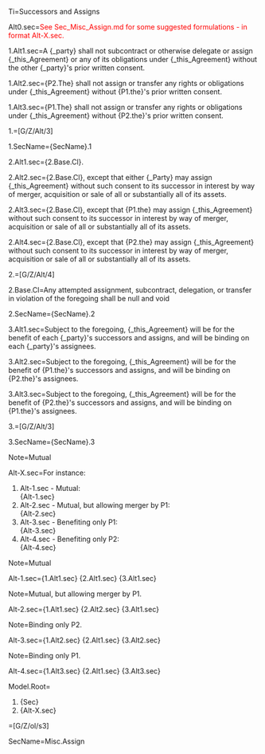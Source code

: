 Ti=Successors and Assigns

Alt0.sec=<font color="red">See Sec_Misc_Assign.md for some suggested formulations - in format Alt-X.sec.</font>

1.Alt1.sec=A {_party} shall not subcontract or otherwise delegate or assign {_this_Agreement} or any of its obligations under {_this_Agreement} without the other {_party}'s prior written consent.

1.Alt2.sec={P2.The} shall not assign or transfer any rights or obligations under {_this_Agreement} without {P1.the}'s prior written consent.

1.Alt3.sec={P1.The} shall not assign or transfer any rights or obligations under {_this_Agreement} without {P2.the}'s prior written consent.

1.=[G/Z/Alt/3]

1.SecName={SecName}.1

2.Alt1.sec={2.Base.Cl}.

2.Alt2.sec={2.Base.Cl}, except that either {_Party} may assign {_this_Agreement} without such consent to its successor in interest by way of merger, acquisition or sale of all or substantially all of its assets.

2.Alt3.sec={2.Base.Cl}, except that {P1.the} may assign {_this_Agreement} without such consent to its successor in interest by way of merger, acquisition or sale of all or substantially all of its assets.

2.Alt4.sec={2.Base.Cl}, except that {P2.the} may assign {_this_Agreement} without such consent to its successor in interest by way of merger, acquisition or sale of all or substantially all of its assets.

2.=[G/Z/Alt/4]

2.Base.Cl=Any attempted assignment, subcontract, delegation, or transfer in violation of the foregoing shall be null and void

2.SecName={SecName}.2

3.Alt1.sec=Subject to the foregoing, {_this_Agreement} will be for the benefit of each {_party}'s successors and assigns, and will be binding on each {_party}'s assignees.

3.Alt2.sec=Subject to the foregoing, {_this_Agreement} will be for the benefit of {P1.the}'s successors and assigns, and will be binding on {P2.the}'s assignees.

3.Alt3.sec=Subject to the foregoing, {_this_Agreement} will be for the benefit of {P2.the}'s successors and assigns, and will be binding on {P1.the}'s assignees.

3.=[G/Z/Alt/3]

3.SecName={SecName}.3

Note=Mutual

Alt-X.sec=For instance: <ol><li>Alt-1.sec - Mutual:<br>{Alt-1.sec}<li>Alt-2.sec - Mutual, but allowing merger by P1:<br>{Alt-2.sec}<li>Alt-3.sec - Benefiting only P1:<br>{Alt-3.sec}<li>Alt-4.sec - Benefiting only P2:<br>{Alt-4.sec}</ol>

Note=Mutual

Alt-1.sec={1.Alt1.sec} {2.Alt1.sec} {3.Alt1.sec}

Note=Mutual, but allowing merger by P1.

Alt-2.sec={1.Alt1.sec} {2.Alt2.sec} {3.Alt1.sec}

Note=Binding only P2.

Alt-3.sec={1.Alt2.sec} {2.Alt1.sec} {3.Alt2.sec}

Note=Binding only P1.

Alt-4.sec={1.Alt3.sec} {2.Alt1.sec} {3.Alt3.sec}

Model.Root=<ol><li>{Sec}<li>{Alt-X.sec}</ol>

=[G/Z/ol/s3]

SecName=Misc.Assign
